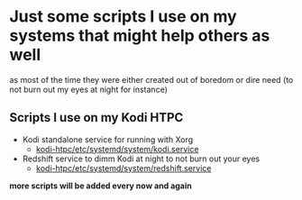 # Just some scripts I use on my systems that might help others as well
as most of the time they were either created out of boredom or dire need (to not burn out my eyes at night for instance)

## Scripts I use on my Kodi HTPC
* Kodi standalone service for running with Xorg
	* [kodi-htpc/etc/systemd/system/kodi.service](https://github.com/fr4nk3n5731n/misc-scripts/blob/master/kodi-htpc/etc/systemd/system/kodi.service)
* Redshift service to dimm Kodi at night to not burn out your eyes
	* [kodi-htpc/etc/systemd/system/redshift.service](https://github.com/fr4nk3n5731n/misc-scripts/blob/master/kodi-htpc/etc/systemd/system/redshift.service)

 **more scripts will be added every now and again**